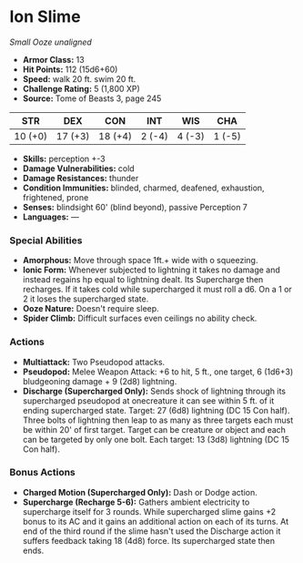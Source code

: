 # Ion Slime

*Small* *Ooze* *unaligned*

- **Armor Class:** 13
- **Hit Points:** 112 (15d6+60)
- **Speed:** walk 20 ft. swim 20 ft.
- **Challenge Rating:** 5 (1,800 XP)
- **Source:** Tome of Beasts 3, page 245

| STR | DEX | CON | INT | WIS | CHA |
| --- | --- | --- | --- | --- | --- |
| 10 (+0) | 17 (+3) | 18 (+4) | 2 (-4) | 4 (-3) | 1 (-5) |

- **Skills:** perception +-3
- **Damage Vulnerabilities:** cold
- **Damage Resistances:** thunder
- **Condition Immunities:** blinded, charmed, deafened, exhaustion, frightened, prone
- **Senses:** blindsight 60' (blind beyond), passive Perception 7
- **Languages:** —

### Special Abilities

- **Amorphous:** Move through space 1ft.+ wide with o squeezing.
- **Ionic Form:** Whenever subjected to lightning it takes no damage and instead regains hp equal to lightning dealt. Its Supercharge then recharges. If it takes cold while supercharged it must roll a d6. On a 1 or 2 it loses the supercharged state.
- **Ooze Nature:** Doesn't require sleep.
- **Spider Climb:** Difficult surfaces even ceilings no ability check.

### Actions

- **Multiattack:** Two Pseudopod attacks.
- **Pseudopod:** Melee Weapon Attack: +6 to hit, 5 ft., one target, 6 (1d6+3) bludgeoning damage + 9 (2d8) lightning.
- **Discharge (Supercharged Only):** Sends shock of lightning through its supercharged pseudopod at onecreature it can see within 5 ft. of it ending supercharged state. Target: 27 (6d8) lightning (DC 15 Con half). Three bolts of lightning then leap to as many as three targets each must be within 20' of first target. Target can be creature or object and each can be targeted by only one bolt. Each target: 13 (3d8) lightning (DC 15 Con half).

### Bonus Actions

- **Charged Motion (Supercharged Only):** Dash or Dodge action.
- **Supercharge (Recharge 5-6):** Gathers ambient electricity to supercharge itself for 3 rounds. While supercharged slime gains +2 bonus to its AC and it gains an additional action on each of its turns. At end of the third round if the slime hasn't used the Discharge action it suffers feedback taking 18 (4d8) force. Its supercharged state then ends.


